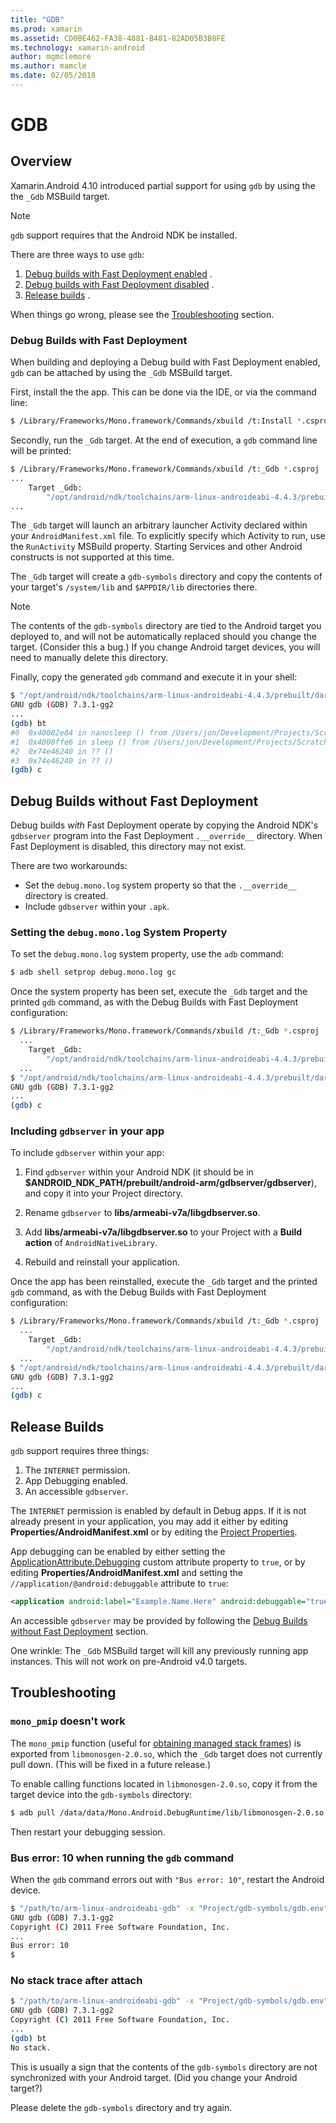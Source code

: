 ```yaml
---
title: "GDB"
ms.prod: xamarin
ms.assetid: CD0BE462-FA38-4881-B481-82AD05B3B8FE
ms.technology: xamarin-android
author: mgmclemore
ms.author: mamcle
ms.date: 02/05/2018
---
```


# GDB

## Overview

Xamarin.Android 4.10 introduced partial support for using `gdb` 
by using the the `_Gdb` MSBuild target. 

> [!NOTE]
> `gdb` support requires that the
Android NDK be installed.

There are three ways to use `gdb`:

1.  [Debug builds with Fast Deployment enabled](#Debug_Builds_with_Fast_Deployment) .
1.  [Debug builds with Fast Deployment disabled](#Debug_Builds_without_Fast_Deployment) .
1.  [Release builds](#Release_Builds) .


When things go wrong, please see the
[Troubleshooting](#Troubleshooting) section.

<a name="Debug_Builds_with_Fast_Deployment" />

### Debug Builds with Fast Deployment

When building and deploying a Debug build with Fast Deployment enabled,
`gdb` can be attached by using the `_Gdb` MSBuild target.

First, install the the app. This can be done via the IDE, or via the
command line:

```bash
$ /Library/Frameworks/Mono.framework/Commands/xbuild /t:Install *.csproj
```

Secondly, run the `_Gdb` target. At the end of execution, a `gdb`
command line will be printed:

```bash
$ /Library/Frameworks/Mono.framework/Commands/xbuild /t:_Gdb *.csproj
...
	Target _Gdb:
		"/opt/android/ndk/toolchains/arm-linux-androideabi-4.4.3/prebuilt/darwin-x86/bin/arm-linux-androideabi-gdb" -x "/Users/jon/Development/Projects/Scratch.HelloXamarin20//gdb-symbols/gdb.env"
...
```

The `_Gdb` target will launch an arbitrary launcher Activity declared
within your `AndroidManifest.xml` file. To explicitly specify which
Activity to run, use the `RunActivity` MSBuild property. Starting
Services and other Android constructs is not supported at this time.

The `_Gdb` target will create a `gdb-symbols` directory
and copy the contents of your target's `/system/lib` and `$APPDIR/lib` directories there.


> [!NOTE]
> The contents of the `gdb-symbols` directory are tied
to the Android target you deployed to, and will not be automatically replaced
should you change the target. (Consider this a bug.) If you change Android target
devices, you will need to manually delete this directory.

Finally, copy the generated `gdb` command and execute it in your
shell:

```bash
$ "/opt/android/ndk/toolchains/arm-linux-androideabi-4.4.3/prebuilt/darwin-x86/bin/arm-linux-androideabi-gdb" -x "/Users/jon/Development/Projects/Scratch.HelloXamarin20//gdb-symbols/gdb.env"
GNU gdb (GDB) 7.3.1-gg2
...
(gdb) bt
#0  0x40082e84 in nanosleep () from /Users/jon/Development/Projects/Scratch.HelloXamarin20/gdb-symbols/libc.so
#1  0x4008ffe6 in sleep () from /Users/jon/Development/Projects/Scratch.HelloXamarin20/gdb-symbols/libc.so
#2  0x74e46240 in ?? ()
#3  0x74e46240 in ?? ()
(gdb) c
```

<a name="Debug_Builds_without_Fast_Deployment" />

## Debug Builds without Fast Deployment

Debug builds *with* Fast Deployment operate by copying the Android
NDK's `gdbserver` program into the Fast Deployment `.__override__`
directory. When Fast Deployment is disabled, this directory may not
exist.

There are two workarounds:

-   Set the `debug.mono.log` system property so that the `.__override__` directory is created.
-   Include `gdbserver` within your `.apk`.

### Setting the `debug.mono.log` System Property

To set the `debug.mono.log` system property, use the `adb` command:

```bash
$ adb shell setprop debug.mono.log gc
```

Once the system property has been set, execute the `_Gdb` target and
the printed `gdb` command, as with the Debug Builds with Fast
Deployment configuration:

```bash
$ /Library/Frameworks/Mono.framework/Commands/xbuild /t:_Gdb *.csproj
  ...
    Target _Gdb:
        "/opt/android/ndk/toolchains/arm-linux-androideabi-4.4.3/prebuilt/darwin-x86/bin/arm-linux-androideabi-gdb" -x "/Users/jon/Development/Projects/Scratch.HelloXamarin20//gdb-symbols/gdb.env"
  ...
$ "/opt/android/ndk/toolchains/arm-linux-androideabi-4.4.3/prebuilt/darwin-x86/bin/arm-linux-androideabi-gdb" -x "/Users/jon/Development/Projects/Scratch.HelloXamarin20//gdb-symbols/gdb.env"
GNU gdb (GDB) 7.3.1-gg2
...
(gdb) c
```


### Including `gdbserver` in your app

To include `gdbserver` within your app:

1. Find `gdbserver` within your Android NDK (it should be in
   **$ANDROID\_NDK\_PATH/prebuilt/android-arm/gdbserver/gdbserver**), and
   copy it into your Project directory.

2. Rename `gdbserver` to **libs/armeabi-v7a/libgdbserver.so**.

3. Add **libs/armeabi-v7a/libgdbserver.so** to your Project with a
   **Build action** of `AndroidNativeLibrary`.

4. Rebuild and reinstall your application.

Once the app has been reinstalled, execute the `_Gdb` target and the
printed `gdb` command, as with the Debug Builds with Fast Deployment
configuration:

```bash
$ /Library/Frameworks/Mono.framework/Commands/xbuild /t:_Gdb *.csproj
  ...
    Target _Gdb:
        "/opt/android/ndk/toolchains/arm-linux-androideabi-4.4.3/prebuilt/darwin-x86/bin/arm-linux-androideabi-gdb" -x "/Users/jon/Development/Projects/Scratch.HelloXamarin20//gdb-symbols/gdb.env"
  ...
$ "/opt/android/ndk/toolchains/arm-linux-androideabi-4.4.3/prebuilt/darwin-x86/bin/arm-linux-androideabi-gdb" -x "/Users/jon/Development/Projects/Scratch.HelloXamarin20//gdb-symbols/gdb.env"
GNU gdb (GDB) 7.3.1-gg2
...
(gdb) c
```

<a name="Release_Builds" />

## Release Builds

`gdb` support requires three things:

1.  The `INTERNET` permission.
2.  App Debugging enabled.
3.  An accessible `gdbserver`.

The `INTERNET` permission is enabled by default in Debug apps. If it is
not already present in your application, you may add it either by
editing **Properties/AndroidManifest.xml** or by editing the
[Project Properties](https://github.com/xamarin/recipes/tree/master/Recipes/android/general/projects/add_permissions_to_android_manifest).

App debugging can be enabled by either setting the
[ApplicationAttribute.Debugging](https://developer.xamarin.com/api/property/Android.App.ApplicationAttribute.Debuggable/)
custom attribute property to `true`, or by editing
**Properties/AndroidManifest.xml** and setting the
`//application/@android:debuggable` attribute to `true`:

```xml
<application android:label="Example.Name.Here" android:debuggable="true">
```

An accessible `gdbserver` may be provided by following the
[Debug Builds without Fast Deployment](#Debug_Builds_without_Fast_Deployment) section.

One wrinkle: The `_Gdb` MSBuild target will kill any previously running
app instances. This will not work on pre-Android v4.0 targets.

<a name="Troubleshooting" />

## Troubleshooting

### `mono_pmip` doesn't work

The `mono_pmip` function (useful for
[obtaining managed stack frames](http://www.mono-project.com/docs/debug+profile/debug/#debugging-with-gdb)) 
is exported from `libmonosgen-2.0.so`, which the `_Gdb` target does not
currently pull down. (This will be fixed in a future release.)

To enable calling functions located in `libmonosgen-2.0.so`, copy it
from the target device into the `gdb-symbols` directory:

```bash
$ adb pull /data/data/Mono.Android.DebugRuntime/lib/libmonosgen-2.0.so Project/gdb-symbols
```

Then restart your debugging session.

### Bus error: 10 when running the `gdb` command

When the `gdb` command errors out with `"Bus error: 10"`, restart the
Android device.

```bash
$ "/path/to/arm-linux-androideabi-gdb" -x "Project/gdb-symbols/gdb.env"
GNU gdb (GDB) 7.3.1-gg2
Copyright (C) 2011 Free Software Foundation, Inc.
...
Bus error: 10
$
```

### No stack trace after attach

```bash
$ "/path/to/arm-linux-androideabi-gdb" -x "Project/gdb-symbols/gdb.env"
GNU gdb (GDB) 7.3.1-gg2
Copyright (C) 2011 Free Software Foundation, Inc.
...
(gdb) bt
No stack.
```

This is usually a sign that the contents of the `gdb-symbols` directory
are not synchronized with your Android target. (Did you change your
Android target?)

Please delete the `gdb-symbols` directory and try again.
